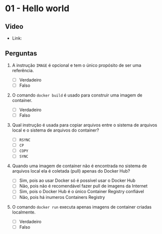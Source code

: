 # 01 - Hello world

## Video

- Link:

## Perguntas

1. A instrução `IMAGE` é opcional e tem o único propósito de ser uma referência.

    - [ ] Verdadeiro
    - [ ] Falso

2. O comando `docker build` é usado para construir uma imagem de container.

    - [ ] Verdadeiro
    - [ ] Falso

3. Qual instrução é usada para copiar arquivos entre o sistema de arquivos local e o sistema de arquivos do container?

    - [ ] `RSYNC`
    - [ ] `CP`
    - [ ] `COPY`
    - [ ] `SYNC`

4. Quando uma imagem de container não é encontrada no sistema de arquivos local ela é coletada (pull) apenas do Docker Hub?

    - [ ] Sim, pois ao usar Docker só é possível usar o Docker Hub
    - [ ] Não, pois não é recomendável fazer pull de imagens da Internet
    - [ ] Sim, pois o Docker Hub é o único Container Registry confiável
    - [ ] Não, pois há inumeros Containers Registry

5. O comando `docker run` executa apenas imagens de container criadas localmente.

    - [ ] Verdadeiro
    - [ ] Falso
